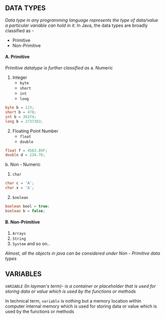 

## DATA TYPES ##

_Data type in any programming language represents the type of data/value a particular variable can hold in it._
In Java, the data types are broadly classified as -
-  Primitive
-  Non-Primitive

#### A. Primitive
_Primitive datatype is further classified as_
a. Numeric
  1. Integer
        - `byte`
        - `short`
        - `int`
        - `long`

```java
byte b = 123;
short b = 478;
int b = 36374;
long b = 2737383;
```
  2. Floating Point Number
        - `float`
        - `double`

```java
float f = 4563.89F;
double d = 234.78;
```
b. Non - Numeric
  1. `char`
  ```java
  char c = 'A';
  char x = '&';
  ```
  2. `boolean`
  ```java
  boolean bool = true;
  boolean b = false;
  ```

#### B. Non-Primitive
1. `Arrays`
2. `String`
3. `System` and so on..

_Almost, all the objects in java can be considered under Non - Primitive data types_

## VARIABLES ##

_`VARIABLE` (In layman's term)- is a container or placeholder that is used for storing data or value which is used by the functions or methods_

In technical term, `variable` is nothing but a memory location within computer internal memory which is used for storing data or value which is used by the functions or methods

